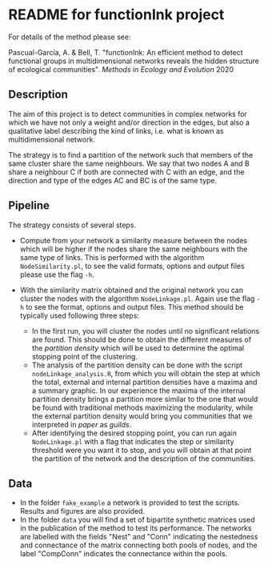
# README for functionInk project

For details of the method please see: 

Pascual-García, A. & Bell, T. "functionInk: An efficient method to detect functional groups in multidimensional networks reveals the hidden structure of ecological communities". _Methods in Ecology and Evolution_ 2020


## Description

The aim of this project is to detect communities in complex networks for
which we have not only a weight and/or direction in the edges, but also
a qualitative label describing the kind of links, i.e. what is known as 
multidimensional network.

The strategy is to find a partition of the network such that members
of the same cluster share the same neighbours. We say that two nodes A and B
share a neighbour C if both are connected with C with an edge, and the
direction and type of the edges AC and BC is of the same type.

## Pipeline

The strategy consists of several steps. 

* Compute from your network a similarity measure between the nodes which will be  higher if the nodes share the same neighbours with the same type of links. This is performed with the algorithm ```NodeSimilarity.pl```, to see the valid formats, options and output files please use the flag ```-h```.

* With the similarity matrix obtained and the original network you can cluster the nodes with the algorithm ```NodeLinkage.pl```. Again use the flag ```-h``` to see the format, options and output files. This method should be typically used following three steps:
    * In the first run, you will cluster the nodes until no significant relations are found. This should be done to obtain the different measures of the _partition density_ which will be used to determine the optimal stopping point of the clustering.
    * The analysis of the partition density can be done with the script ```nodeLinkage_analysis.R```, from which you will obtain the step at which the total, external and internal partition densities have a maxima and a summary graphic. In our experience the maxima of the internal partition density brings a partition more similar to the one that would be found with traditional methods maximizing the modularity, while the external partition density would bring you communities that we interpreted in _paper_ as _guilds_.
    * After identifying the desired stopping point, you can run again ```NodeLinkage.pl``` with a flag that indicates the step or similarity threshold were you want it to stop, and you will obtain at that point the partition of the network and the description of the communities.

## Data

* In the folder `fake_example` a network is provided to test the scripts. Results and figures are also provided.
* In the folder `data` you will find a set of bipartite synthetic matrices used in the publication of the method to test its performance. The networks are labelled with the fields "Nest" and "Conn" indicating the nestedness and connectance of the matrix connecting both pools of nodes, and the label "CompConn" indicates the connectance within the pools.




